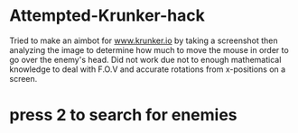 # Attempted-Krunker-hack
Tried to make an aimbot for www.krunker.io by taking a screenshot then analyzing the image to determine how much to move the mouse in order to go over the enemy's head.
Did not work due not to enough mathematical knowledge to deal with F.O.V and accurate rotations from x-positions on a screen.
# press 2 to search for enemies
